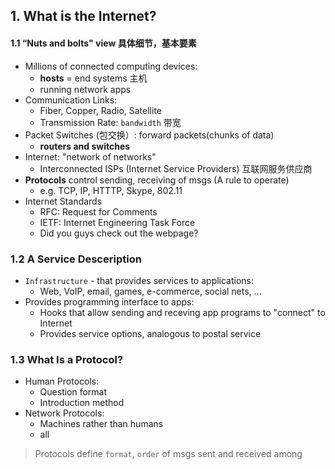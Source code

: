 ## 1. What is the Internet?

#### 1.1 “Nuts and bolts" view 具体细节，基本要素
* Millions of connected computing devices:
  * **hosts** = end systems 主机
  * running network apps
* Communication Links:
  * Fiber, Copper, Radio, Satellite
  * Transmission Rate: `bandwidth` 带宽
* Packet Switches (包交换）: forward packets(chunks of data)
  * **routers and switches**
* Internet: "network of networks"
  * Interconnected ISPs (Internet Service Providers) 互联网服务供应商
* **Protocols** control sending, receiving of msgs (A rule to operate)
  * e.g. TCP, IP, HTTTP, Skype, 802.11
* Internet Standards
  * RFC: Request for Comments
  * IETF: Internet Engineering Task Force
  * Did you guys check out the webpage?
### 1.2 A Service Desceription
* `Infrastructure` - that provides services to applications:
  - Web, VoIP, email, games, e-commerce, social nets, ...
* Provides programming interface to apps:
  - Hooks that allow sending and receving app programs to "connect" to Internet
  - Provides service options, analogous to postal service
### 1.3 What Is a Protocol?
* Human Protocols:
  * Question format
  * Introduction method
* Network Protocols:
  * Machines rather than humans
  * all 
> Protocols define `format`, `order` of msgs sent and received among 
